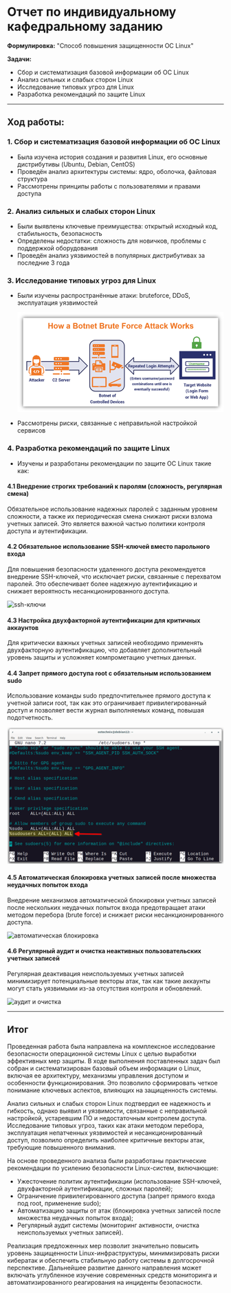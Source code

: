 # Отчет по индивидуальному кафедральному заданию
**Формулировка:** "Способ повышения защищенности OC Linux"

**Задачи:**
- Сбор и систематизация базовой информации об ОС Linux
- Анализ сильных и слабых сторон Linux
- Исследование типовых угроз для Linux
- Разработка рекомендаций по защите Linux
  
---

## Ход работы:

### 1. Сбор и систематизация базовой информации об ОС Linux

- Была изучена история создания и развития Linux, его основные дистрибутивы (Ubuntu, Debian, CentOS)
- Проведён анализ архитектуры системы: ядро, оболочка, файловая структура
- Рассмотрены принципы работы с пользователями и правами доступа

### 2. Анализ сильных и слабых сторон Linux

- Были выявлены ключевые преимущества: открытый исходный код, стабильность, безопасность
- Определены недостатки: сложность для новичков, проблемы с поддержкой оборудования
- Проведён анализ уязвимостей в популярных дистрибутивах за последние 3 года

### 3. Исследование типовых угроз для Linux

- Были изучены распространённые атаки: bruteforce, DDoS, эксплуатация уязвимостей

  ![модель brteforce](media/personal_task/tk1.png) 
  
- Рассмотрены риски, связанные с неправильной настройкой сервисов

### 4. Разработка рекомендаций по защите Linux

- Изучены и разработаны рекомендации по защите OC Linux такие как:

#### 4.1 Внедрение строгих требований к паролям (сложность, регулярная смена)

Обязательное использование надежных паролей с заданным уровнем сложности, а также их периодическая смена снижают риски взлома учетных записей. Это является важной частью политики контроля доступа и аутентификации.

#### 4.2 Обязательное использование SSH-ключей вместо парольного входа

Для повышения безопасности удаленного доступа рекомендуется внедрение SSH-ключей, что исключает риски, связанные с перехватом паролей. Это обеспечивает более надежную аутентификацию и снижает вероятность несанкционированного доступа.

  ![ssh-ключи](media/personal_task/tk2.png) 

#### 4.3 Настройка двухфакторной аутентификации для критичных аккаунтов

Для критически важных учетных записей необходимо применять двухфакторную аутентификацию, что добавляет дополнительный уровень защиты и усложняет компрометацию учетных данных.

#### 4.4 Запрет прямого доступа root с обязательным использованием sudo

Использование команды sudo предпочтительнее прямого доступа к учетной записи root, так как это ограничивает привилегированный доступ и позволяет вести журнал выполняемых команд, повышая подотчетность.

  ![root and sudo](media/personal_task/tk3.png) 

#### 4.5 Автоматическая блокировка учетных записей после множества неудачных попыток входа

Внедрение механизмов автоматической блокировки учетных записей после нескольких неудачных попыток входа предотвращает атаки методом перебора (brute force) и снижает риски несанкционированного доступа.

  ![автоматическая блокировка](media/personal_task/tk4.png) 

#### 4.6 Регулярный аудит и очистка неактивных пользовательских учетных записей

Регулярная деактивация неиспользуемых учетных записей минимизирует потенциальные векторы атак, так как такие аккаунты могут стать уязвимыми из-за отсутствия контроля и обновлений.

  ![аудит и очистка](media/personal_task/tk5.png)

---

## Итог

Проведенная работа была направлена на комплексное исследование безопасности операционной системы Linux с целью выработки эффективных мер защиты. В ходе выполнения поставленных задач был собран и систематизирован базовый объем информации о Linux, включая ее архитектуру, механизмы управления доступом и особенности функционирования. Это позволило сформировать четкое понимание ключевых аспектов, влияющих на защищенность системы.

Анализ сильных и слабых сторон Linux подтвердил ее надежность и гибкость, однако выявил и уязвимости, связанные с неправильной настройкой, устаревшим ПО и недостаточным контролем доступа. Исследование типовых угроз, таких как атаки методом перебора, эксплуатация непатченных уязвимостей и несанкционированный доступ, позволило определить наиболее критичные векторы атак, требующие повышенного внимания.

На основе проведенного анализа были разработаны практические рекомендации по усилению безопасности Linux-систем, включающие:

- Ужесточение политик аутентификации (использование SSH-ключей, двухфакторной аутентификации, сложных паролей);
- Ограничение привилегированного доступа (запрет прямого входа под root, применение sudo);
- Автоматизацию защиты от атак (блокировка учетных записей после множества неудачных попыток входа);
- Регулярный аудит системы (мониторинг активности, очистка неиспользуемых учетных записей).

Реализация предложенных мер позволит значительно повысить уровень защищенности Linux-инфраструктуры, минимизировать риски кибератак и обеспечить стабильную работу системы в долгосрочной перспективе. Дальнейшее развитие данного направления может включать углубленное изучение современных средств мониторинга и автоматизированного реагирования на инциденты безопасности.

  
